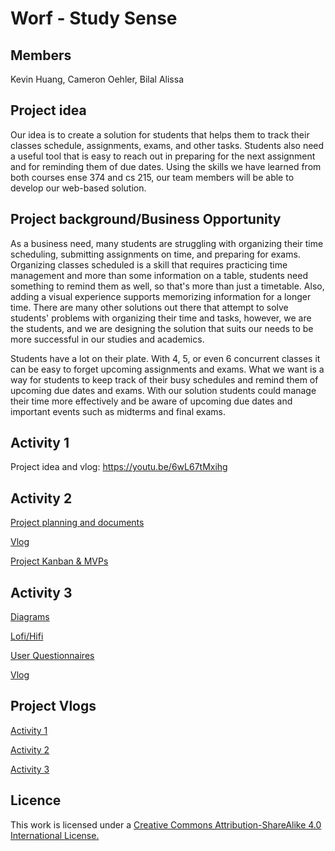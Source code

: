# Worf - Study Sense

## Members
Kevin Huang, Cameron Oehler, Bilal Alissa

## Project idea
Our idea is to create a solution for students that helps them to track their classes schedule, assignments, exams, and other tasks. Students also need a useful tool that is easy to reach out in preparing for the next assignment and for reminding them of due dates. Using the skills we have learned from both courses ense 374 and cs 215, our team members will be able to develop our web-based solution.

## Project background/Business Opportunity
As a business need, many students are struggling with organizing their time scheduling, submitting assignments on time, and preparing for exams. Organizing classes scheduled is a skill that requires practicing time management and more than some information on a table, students need something to remind them as well, so that's more than just a timetable. Also, adding a visual experience supports memorizing information for a longer time. There are many other solutions out there that attempt to solve students' problems with organizing their time and tasks, however, we are the students, and we are designing the solution that suits our needs to be more successful in our studies and academics.

Students have a lot on their plate. With 4, 5, or even 6 concurrent classes it can be easy to forget upcoming assignments and exams. What we want is a way for students to keep track of their busy schedules and remind them of upcoming due dates and exams. With our solution students could manage their time more effectively and be aware of upcoming due dates and important events such as midterms and final exams.

## Activity 1 
Project idea and vlog: https://youtu.be/6wL67tMxihg

## Activity 2 
[Project planning and documents](/documentation/project_docs)

[Vlog](https://youtu.be/MiZjyk-VgVE)

[Project Kanban & MVPs](https://github.com/orgs/ense374-worf/projects/2)

## Activity 3
[Diagrams](/documentation/diagrams)

[Lofi/Hifi](/documentation/prototypes)

[User Questionnaires](/documentation/questionnaire.pdf)

[Vlog](https://youtu.be/KpzzaaRRZJQ)

## Project Vlogs
[Activity 1](https://youtu.be/6wL67tMxihg)

[Activity 2](https://youtu.be/MiZjyk-VgVE)

[Activity 3](https://youtu.be/KpzzaaRRZJQ)

## Licence
This work is licensed under a [Creative Commons Attribution-ShareAlike 4.0 International License.](https://creativecommons.org/licenses/by-sa/4.0/)
